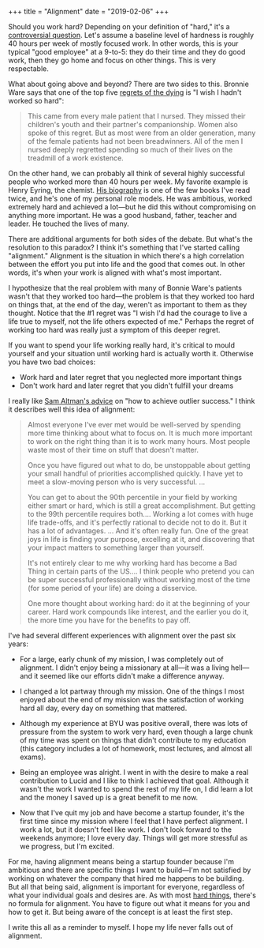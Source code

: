 +++
title = "Alignment"
date = "2019-02-06"
+++

Should you work hard? Depending on your definition of "hard," it's a
[controversial question](https://twitter.com/elonmusk/status/1067173497909141504). Let's assume a
baseline level of hardness is roughly 40 hours per week of mostly focused work.
In other words, this is your typical "good employee" at a 9-to-5: they do their
time and they do good work, then they go home and focus on other things. This
is very respectable.

What about going above and beyond? There are two sides to this. Bronnie Ware
says that one of the top five [regrets of the
dying](https://bronnieware.com/blog/regrets-of-the-dying/) is "I wish I
hadn't worked so hard":

> This came from every male patient that I nursed. They missed their children's
> youth and their partner's companionship. Women also spoke of this regret. But
> as most were from an older generation, many of the female patients had not been
> breadwinners. All of the men I nursed deeply regretted spending so much of
> their lives on the treadmill of a work existence.

On the other hand, we can probably all think of several highly successful people
who worked more than 40 hours per week. My favorite example is Henry Eyring, the
chemist. [His
biography](https://www.goodreads.com/book/show/2300985.Mormon_Scientist) is one
of the few books I've read twice, and he's one of my personal role models. He
was ambitious, worked extremely hard and achieved a lot&mdash;but he did this without
compromising on anything more important. He was a good husband, father, teacher
and leader. He touched the lives of many.

There are additional arguments for both sides of the debate. But what's the
resolution to this paradox? I think it's something that I've started calling
"alignment." Alignment is the situation in which there's a high correlation
between the effort you put into life and the good that comes out. In other
words, it's when your work is aligned with what's most important.

I hypothesize that the real problem with many of Bonnie
Ware's patients wasn't that they worked too hard&mdash;the problem is that they
worked too hard on things that, at the end of the day, weren't as important to
them as they thought. Notice that the #1 regret was "I wish I'd had the
courage to live a life true to myself, not the life others expected of me."
Perhaps the regret of working too hard was really just a symptom of this deeper
regret.

If you want to spend your life working really hard, it's critical to mould
yourself and your situation until working hard is actually worth it. Otherwise
you have two bad choices:

- Work hard and later regret that you neglected more important things
- Don't work hard and later regret that you didn't fulfill your dreams

I really like [Sam Altman's
advice](http://blog.samaltman.com/how-to-be-successful) on "how to
achieve outlier success." I think it describes well this idea of alignment:

> Almost everyone I've ever met would be well-served by spending more time
> thinking about what to focus on. It is much more important to work on the right
> thing than it is to work many hours. Most people waste most of their time on
> stuff that doesn't matter.
>
> Once you have figured out what to do, be unstoppable about getting your small
> handful of priorities accomplished quickly. I have yet to meet a slow-moving
> person who is very successful. ...
>
> You can get to about the 90th percentile in your field by working either smart
> or hard, which is still a great accomplishment. But getting to the 99th
> percentile requires both.... Working a lot comes with huge life trade-offs,
> and it's perfectly rational to decide not to do it. But it has a lot of
> advantages. ... And it's often really fun. One of the great joys in life is
> finding your purpose, excelling at it, and discovering that your impact
> matters to something larger than yourself.
>
> It's not entirely clear to me why working hard has become a Bad Thing in
> certain parts of the US.... I think people who pretend you can be super
> successful professionally without working most of the time (for some period of
> your life) are doing a disservice.
>
> One more thought about working hard: do it at the beginning of your career. Hard
> work compounds like interest, and the earlier you do it, the more time you have
> for the benefits to pay off.

I've had several different experiences with alignment over the past six years:

- For a large, early chunk of my mission, I was completely out of alignment.
   I didn't enjoy being a missionary at all&mdash;it was a living hell&mdash;and it seemed
   like our efforts didn't make a difference anyway.

- I changed a lot partway through my mission. One of the things I most enjoyed
   about the end of my mission was the satisfaction of working hard all day, every
   day on something that mattered.

- Although my experience at BYU was positive overall, there was lots of
   pressure from the system to work very hard, even though a large chunk of my
   time was spent on things that didn't contribute to my education (this
   category includes a lot of homework, most lectures, and almost all exams).

- Being an employee was alright. I went in with the desire to make a real
   contribution to Lucid and I like to think I achieved that goal. Although it
   wasn't the work I wanted to spend the rest of my life on, I did learn a lot
   and the money I saved up is a great benefit to me now.

- Now that I've quit my job and have become a startup founder, it's
   the first time since my mission where 
   I feel that I have perfect alignment. I work a
   lot, but it doesn't feel like work. I don't look forward to the weekends
   anymore; I love every day. Things will get more stressful as we progress, but
   I'm excited.

For me, having alignment means being a startup founder because I'm ambitious and
there are specific things I want to build&mdash;I'm not satisfied by working on
whatever the company that hired me happens to be building. But all that being
said, alignment is important for everyone, regardless of what your individual
goals and desires are. As with most [hard
things](https://www.goodreads.com/book/show/18176747-the-hard-thing-about-hard-things),
there's no formula for alignment. You have to figure out what it means for you
and how to get it. But being aware of the concept is at least the first step.

I write this all as a reminder to myself. I hope my life never falls out
of alignment.
